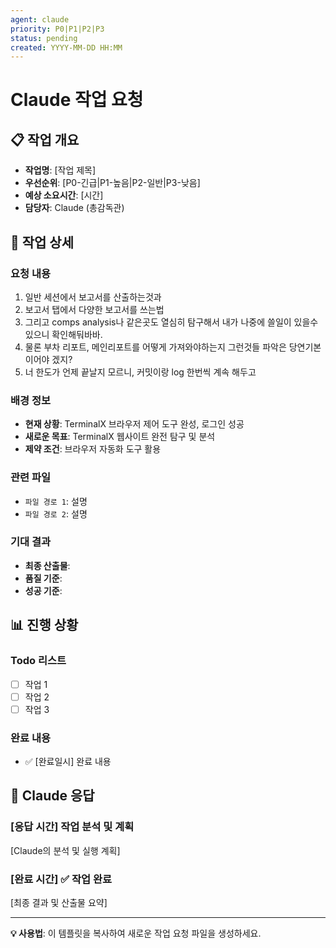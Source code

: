 ```yaml
---
agent: claude
priority: P0|P1|P2|P3
status: pending
created: YYYY-MM-DD HH:MM
---
```


# Claude 작업 요청

## 📋 작업 개요
- **작업명**: [작업 제목]
- **우선순위**: [P0-긴급|P1-높음|P2-일반|P3-낮음]
- **예상 소요시간**: [시간]
- **담당자**: Claude (총감독관)

## 🎯 작업 상세

### 요청 내용
1. 일반 세션에서 보고서를 산출하는것과
2. 보고서 탭에서 다양한 보고서를 쓰는법
3. 그리고 comps analysis나 같은곳도 열심히 탐구해서 내가 나중에 쓸일이 있을수 있으니 확인해둬바바.
4. 물론 부차 리포트, 메인리포트를 어떻게 가져와야하는지 그런것들 파악은 당연기본이어야 겠지?
5. 너 한도가 언제 끝날지 모르니, 커밋이랑 log 한번씩 계속 해두고

### 배경 정보
- **현재 상황**: TerminalX 브라우저 제어 도구 완성, 로그인 성공
- **새로운 목표**: TerminalX 웹사이트 완전 탐구 및 분석 
- **제약 조건**: 브라우저 자동화 도구 활용

### 관련 파일
- `파일 경로 1`: 설명
- `파일 경로 2`: 설명

### 기대 결과
- **최종 산출물**: 
- **품질 기준**: 
- **성공 기준**: 

## 📊 진행 상황

### Todo 리스트
- [ ] 작업 1
- [ ] 작업 2  
- [ ] 작업 3

### 완료 내용
- ✅ [완료일시] 완료 내용

## 💬 Claude 응답

### [응답 시간] 작업 분석 및 계획

[Claude의 분석 및 실행 계획]

### [완료 시간] ✅ 작업 완료

[최종 결과 및 산출물 요약]

---

**💡 사용법**: 이 템플릿을 복사하여 새로운 작업 요청 파일을 생성하세요.